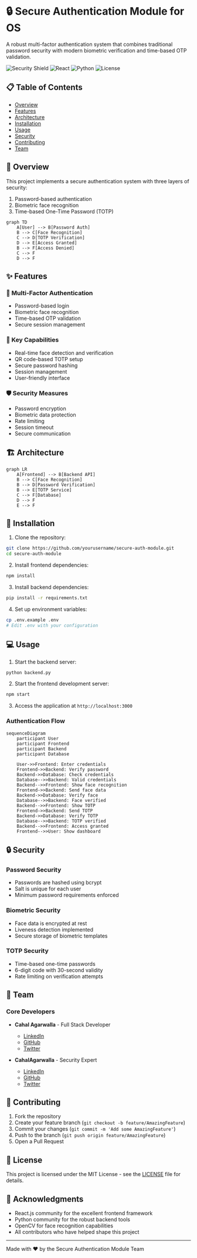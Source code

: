 # 🔒 Secure Authentication Module for OS

A robust multi-factor authentication system that combines traditional password security with modern biometric verification and time-based OTP validation.

![Security Shield](https://img.shields.io/badge/Security-Level-High-red)
![React](https://img.shields.io/badge/React-18.2.0-blue)
![Python](https://img.shields.io/badge/Python-3.8+-blue)
![License](https://img.shields.io/badge/License-MIT-green)

## 📋 Table of Contents
- [Overview](#overview)
- [Features](#features)
- [Architecture](#architecture)
- [Installation](#installation)
- [Usage](#usage)
- [Security](#security)
- [Contributing](#contributing)
- [Team](#team)

## 🌟 Overview

This project implements a secure authentication system with three layers of security:
1. Password-based authentication
2. Biometric face recognition
3. Time-based One-Time Password (TOTP)

```mermaid
graph TD
    A[User] --> B[Password Auth]
    B --> C[Face Recognition]
    C --> D[TOTP Verification]
    D --> E[Access Granted]
    B --> F[Access Denied]
    C --> F
    D --> F
```

## ✨ Features

### 🔑 Multi-Factor Authentication
- Password-based login
- Biometric face recognition
- Time-based OTP validation
- Secure session management

### 🎯 Key Capabilities
- Real-time face detection and verification
- QR code-based TOTP setup
- Secure password hashing
- Session management
- User-friendly interface

### 🛡️ Security Measures
- Password encryption
- Biometric data protection
- Rate limiting
- Session timeout
- Secure communication

## 🏗️ Architecture

```mermaid
graph LR
    A[Frontend] --> B[Backend API]
    B --> C[Face Recognition]
    B --> D[Password Verification]
    B --> E[TOTP Service]
    C --> F[Database]
    D --> F
    E --> F
```

## 🚀 Installation

1. Clone the repository:
```bash
git clone https://github.com/yourusername/secure-auth-module.git
cd secure-auth-module
```

2. Install frontend dependencies:
```bash
npm install
```

3. Install backend dependencies:
```bash
pip install -r requirements.txt
```

4. Set up environment variables:
```bash
cp .env.example .env
# Edit .env with your configuration
```

## 💻 Usage

1. Start the backend server:
```bash
python backend.py
```

2. Start the frontend development server:
```bash
npm start
```

3. Access the application at `http://localhost:3000`

### Authentication Flow

```mermaid
sequenceDiagram
    participant User
    participant Frontend
    participant Backend
    participant Database
    
    User->>Frontend: Enter credentials
    Frontend->>Backend: Verify password
    Backend->>Database: Check credentials
    Database-->>Backend: Valid credentials
    Backend-->>Frontend: Show face recognition
    Frontend->>Backend: Send face data
    Backend->>Database: Verify face
    Database-->>Backend: Face verified
    Backend-->>Frontend: Show TOTP
    Frontend->>Backend: Send TOTP
    Backend->>Database: Verify TOTP
    Database-->>Backend: TOTP verified
    Backend-->>Frontend: Access granted
    Frontend-->>User: Show dashboard
```

## 🔒 Security

### Password Security
- Passwords are hashed using bcrypt
- Salt is unique for each user
- Minimum password requirements enforced

### Biometric Security
- Face data is encrypted at rest
- Liveness detection implemented
- Secure storage of biometric templates

### TOTP Security
- Time-based one-time passwords
- 6-digit code with 30-second validity
- Rate limiting on verification attempts

## 👥 Team

### Core Developers
- **Cahal Agarwalla** - Full Stack Developer
  - [LinkedIn](https://linkedin.com/in/cahal-agarwalla)
  - [GitHub](https://github.com/CaHHaL)
  - [Twitter](https://x.com/CahalAgarwalla)

- **CahalAgarwalla** - Security Expert
  - [LinkedIn](https://www.linkedin.com/in/jagrati-dwivedi-0389a8289/)
  - [GitHub](https://www.linkedin.com/in/jagrati-dwivedi-0389a8289/)
  - [Twitter](https://www.linkedin.com/in/jagrati-dwivedi-0389a8289/)

## 🤝 Contributing

1. Fork the repository
2. Create your feature branch (`git checkout -b feature/AmazingFeature`)
3. Commit your changes (`git commit -m 'Add some AmazingFeature'`)
4. Push to the branch (`git push origin feature/AmazingFeature`)
5. Open a Pull Request

## 📝 License

This project is licensed under the MIT License - see the [LICENSE](LICENSE) file for details.

## 🙏 Acknowledgments

- React.js community for the excellent frontend framework
- Python community for the robust backend tools
- OpenCV for face recognition capabilities
- All contributors who have helped shape this project

---

Made with ❤️ by the Secure Authentication Module Team
